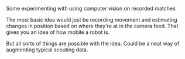 Some experimenting with using computer vision on recorded matches

The most basic idea would just be recording movement and estimating changes in
position based on where they're at in the camera feed. That gives you an idea
of how mobile a robot is.

But all sorts of things are possible with the idea. Could be a neat way of
augmenting typical scouting data.
